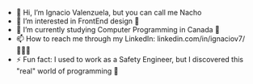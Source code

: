 - 👋 Hi, I’m Ignacio Valenzuela, but you can call me Nacho 
- 👀 I’m interested in FrontEnd design 🌅
- 🌱 I’m currently studying Computer Programming in Canada 🍁
- 📫 How to reach me through my LinkedIn: linkedin.com/in/ignaciov7/ 🧑🏻‍💼
- ⚡ Fun fact: I used to work as a Safety Engineer, but I discovered this "real" world of programming 🤖

<!---
IgnacioV7s/IgnacioV7s is a ✨ special ✨ repository because its `README.md` (this file) appears on your GitHub profile.
You can click the Preview link to take a look at your changes.
--->
